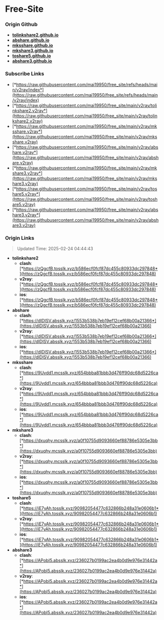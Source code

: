 # Free-Site

### Origin Github

- [**tolinkshare2.github.io**](https://github.com/tolinkshare2/tolinkshare2.github.io)
- [**abshare.github.io**](https://github.com/abshare/abshare.github.io)
- [**mksshare.github.io**](https://github.com/mksshare/mksshare.github.io)
- [**mkshare3.github.io**](https://github.com/mkshare3/mkshare3.github.io)
- [**toshare5.github.io**](https://github.com/toshare5/toshare5.github.io)
- [**abshare3.github.io**](https://github.com/abshare3/abshare3.github.io)

### Subscribe Links

- [*https://raw.githubusercontent.com/mai19950/free_site/refs/heads/main/v2ray/index*](https://raw.githubusercontent.com/mai19950/free_site/refs/heads/main/v2ray/index)
- [*https://raw.githubusercontent.com/mai19950/free_site/main/v2ray/tolinkshare2.v2ray*](https://raw.githubusercontent.com/mai19950/free_site/main/v2ray/tolinkshare2.v2ray)
- [*https://raw.githubusercontent.com/mai19950/free_site/main/v2ray/mksshare.v2ray*](https://raw.githubusercontent.com/mai19950/free_site/main/v2ray/mksshare.v2ray)
- [*https://raw.githubusercontent.com/mai19950/free_site/main/v2ray/abshare.v2ray*](https://raw.githubusercontent.com/mai19950/free_site/main/v2ray/abshare.v2ray)
- [*https://raw.githubusercontent.com/mai19950/free_site/main/v2ray/mkshare3.v2ray*](https://raw.githubusercontent.com/mai19950/free_site/main/v2ray/mkshare3.v2ray)
- [*https://raw.githubusercontent.com/mai19950/free_site/main/v2ray/toshare5.v2ray*](https://raw.githubusercontent.com/mai19950/free_site/main/v2ray/toshare5.v2ray)
- [*https://raw.githubusercontent.com/mai19950/free_site/main/v2ray/abshare3.v2ray*](https://raw.githubusercontent.com/mai19950/free_site/main/v2ray/abshare3.v2ray)

### Origin Links

> Updated Time: 2025-02-24 04:44:43

- **tolinkshare2**
  - **clash**: [*https://zQgcfB.tosslk.xyz/b586ecf0fcf87dc455c80933dc297848*](https://zQgcfB.tosslk.xyz/b586ecf0fcf87dc455c80933dc297848)
  - **v2ray**: [*https://zQgcfB.tosslk.xyz/b586ecf0fcf87dc455c80933dc297848*](https://zQgcfB.tosslk.xyz/b586ecf0fcf87dc455c80933dc297848)
  - **ios**: [*https://zQgcfB.tosslk.xyz/b586ecf0fcf87dc455c80933dc297848*](https://zQgcfB.tosslk.xyz/b586ecf0fcf87dc455c80933dc297848)
- **abshare**
  - **clash**: [*https://dIDlSV.absslk.xyz/1553b538b7eb19ef12cef68b00a21366*](https://dIDlSV.absslk.xyz/1553b538b7eb19ef12cef68b00a21366)
  - **v2ray**: [*https://dIDlSV.absslk.xyz/1553b538b7eb19ef12cef68b00a21366*](https://dIDlSV.absslk.xyz/1553b538b7eb19ef12cef68b00a21366)
  - **ios**: [*https://dIDlSV.absslk.xyz/1553b538b7eb19ef12cef68b00a21366*](https://dIDlSV.absslk.xyz/1553b538b7eb19ef12cef68b00a21366)
- **mksshare**
  - **clash**: [*https://9Uvdd1.mcsslk.xyz/654bbba81bbb3d476ff90dc68d5226ca*](https://9Uvdd1.mcsslk.xyz/654bbba81bbb3d476ff90dc68d5226ca)
  - **v2ray**: [*https://9Uvdd1.mcsslk.xyz/654bbba81bbb3d476ff90dc68d5226ca*](https://9Uvdd1.mcsslk.xyz/654bbba81bbb3d476ff90dc68d5226ca)
  - **ios**: [*https://9Uvdd1.mcsslk.xyz/654bbba81bbb3d476ff90dc68d5226ca*](https://9Uvdd1.mcsslk.xyz/654bbba81bbb3d476ff90dc68d5226ca)
- **mkshare3**
  - **clash**: [*https://dxuqhy.mcsslk.xyz/a0f10755d9093660ef88786e5305e3bb*](https://dxuqhy.mcsslk.xyz/a0f10755d9093660ef88786e5305e3bb)
  - **v2ray**: [*https://dxuqhy.mcsslk.xyz/a0f10755d9093660ef88786e5305e3bb*](https://dxuqhy.mcsslk.xyz/a0f10755d9093660ef88786e5305e3bb)
  - **ios**: [*https://dxuqhy.mcsslk.xyz/a0f10755d9093660ef88786e5305e3bb*](https://dxuqhy.mcsslk.xyz/a0f10755d9093660ef88786e5305e3bb)
- **toshare5**
  - **clash**: [*https://iE7yAh.tosslk.xyz/90982054477c632866b248a31e0606b1*](https://iE7yAh.tosslk.xyz/90982054477c632866b248a31e0606b1)
  - **v2ray**: [*https://iE7yAh.tosslk.xyz/90982054477c632866b248a31e0606b1*](https://iE7yAh.tosslk.xyz/90982054477c632866b248a31e0606b1)
  - **ios**: [*https://iE7yAh.tosslk.xyz/90982054477c632866b248a31e0606b1*](https://iE7yAh.tosslk.xyz/90982054477c632866b248a31e0606b1)
- **abshare3**
  - **clash**: [*https://APobI5.absslk.xyz/236027b0199ac2ea4b0d9e976e31442a*](https://APobI5.absslk.xyz/236027b0199ac2ea4b0d9e976e31442a)
  - **v2ray**: [*https://APobI5.absslk.xyz/236027b0199ac2ea4b0d9e976e31442a*](https://APobI5.absslk.xyz/236027b0199ac2ea4b0d9e976e31442a)
  - **ios**: [*https://APobI5.absslk.xyz/236027b0199ac2ea4b0d9e976e31442a*](https://APobI5.absslk.xyz/236027b0199ac2ea4b0d9e976e31442a)
